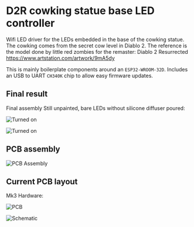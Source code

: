 # D2R cowking statue base LED controller

Wifi LED driver for the LEDs embedded in the base of the cowking statue.
The cowking comes from the secret cow level in Diablo 2.
The reference is the model done by little red zombies for the remaster: Diablo 2 Resurrected
https://www.artstation.com/artwork/9mA5dy

This is mainly boilerplate components around an `ESP32-WROOM-32D`.
Includes an USB to UART `CH340K` chip to allow easy firmware updates.


## Final result
Final assembly
Still unpainted, bare LEDs without silicone diffuser poured:

![Turned on](Images/Final_On1.jpg)

![Turned on](Images/Final_On2.jpg)



## PCB assembly

![PCB Assembly](Images/PCB_Assembly_2.jpg)


## Current PCB layout
Mk3 Hardware:

![PCB](PCB/Latest_PCB.png)

![Schematic](PCB/Latest_Schematic.png)
